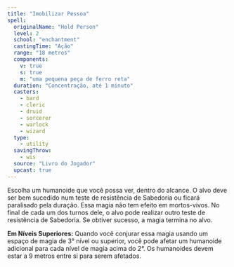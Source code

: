 ```yaml
---
title: "Imobilizar Pessoa"
spell:
  originalName: "Hold Person"
  level: 2
  school: "enchantment"
  castingTime: "Ação"
  range: "18 metros"
  components:
    v: true
    s: true
    m: "uma pequena peça de ferro reta"
  duration: "Concentração, até 1 minuto"
  casters:
    - bard
    - cleric
    - druid
    - sorcerer
    - warlock
    - wizard
  type:
    - utility
  savingThrow:
    - wis
  source: "Livro do Jogador"
  upcast: true
---
```


Escolha um humanoide que você possa ver, dentro do alcance. O alvo deve ser bem sucedido num teste de resistência de Sabedoria ou ficará paralisado pela duração. Essa magia não tem efeito em mortos-vivos. No final de cada um dos turnos dele, o alvo pode realizar outro teste de resistência de Sabedoria. Se obtiver sucesso, a magia termina no alvo.

**Em Níveis Superiores:** Quando você conjurar essa magia usando um espaço de magia de 3° nível ou superior, você pode afetar um humanoide adicional para cada nível de magia acima do 2°. Os humanoides devem estar a 9 metros entre si para serem afetados.
